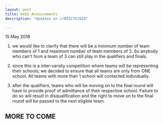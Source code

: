 ```yaml
---
layout: post
title: 0x02 Annoucements
description: "Updates on cr055CTF2018"

---
```


15 May 2018

1. we would like to clarify that there will be a minimum number of team members of 1 and maximum number of team members of 3. So anybody who can't form a team of 3 can still play in the qualifiers and finals.


2. since this is a inter-varsity competition where teams will be representing their schools, we decided to ensure that all teams are only from ONE school. All teams with more than 1 school will contacted individually.


3. after the qualifiers, teams who will be moving on to the final round will have to provide proof of admittance of their respective school. Failure to do so will result in disqualification and the right to move on to the final round will be passed to the next eligible team.


MORE TO COME
---
